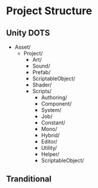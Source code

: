 # Project Structure

## Unity DOTS

- Asset/
    - Project/
        - Art/
        - Sound/
        - Prefab/
        - ScriptableObject/
        - Shader/
        - Scripts/
            - Authoring/
            - Component/
            - System/
            - Job/
            - Constant/
            - Mono/
            - Hybrid/
            - Editor/
            - Utility/
            - Helper/
            - ScriptableObject/
            
## Tranditional